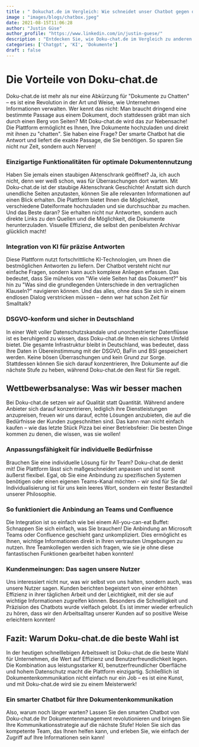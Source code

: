 ```yaml
---
title : " Dokuchat.de im Vergleich: Wie schneidet unser Chatbot gegen die Konkurrenz ab?"
image : "images/blogs/chatbox.jpeg"
date: 2021-08-15T11:06:28
author: "Justin Güse"
author_profile: "https://www.linkedin.com/in/justin-guese/"
description : "Entdecken Sie, wie Doku-chat.de im Vergleich zu anderen Chatbots abschneidet! Unsere DSGVO-konforme Lösung bietet präzise Antworten aus Ihren Dokumenten."
categories: ['Chatgpt', 'KI', 'Dokumente']
draft : false
---
```


# Die Vorteile von Doku-chat.de 

Doku-chat.de ist mehr als nur eine Abkürzung für "Dokumente zu Chatten" – es ist eine Revolution in der Art und Weise, wie Unternehmen Informationen verwalten. Wer kennt das nicht: Man braucht dringend eine bestimmte Passage aus einem Dokument, doch stattdessen gräbt man sich durch einen Berg von Seiten? Mit Doku-chat.de wird das zur Nebensache! Die Plattform ermöglicht es Ihnen, Ihre Dokumente hochzuladen und direkt mit ihnen zu "chatten". Sie haben eine Frage? Der smarte Chatbot hat die Antwort und liefert die exakte Passage, die Sie benötigen. So sparen Sie nicht nur Zeit, sondern auch Nerven!

### Einzigartige Funktionalitäten für optimale Dokumentennutzung 

Haben Sie jemals einen staubigen Aktenschrank geöffnet? Ja, ich auch nicht, denn wer weiß schon, was für Überraschungen dort warten. Mit Doku-chat.de ist der staubige Aktenschrank Geschichte! Anstatt sich durch unendliche Seiten anzutasten, können Sie alle relevanten Informationen auf einen Blick erhalten. Die Plattform bietet Ihnen die Möglichkeit, verschiedene Dateiformate hochzuladen und sie durchsuchbar zu machen. Und das Beste daran? Sie erhalten nicht nur Antworten, sondern auch direkte Links zu den Quellen und die Möglichkeit, die Dokumente herunterzuladen. Visuelle Effizienz, die selbst den penibelsten Archivar glücklich macht!

### Integration von KI für präzise Antworten 

Diese Plattform nutzt fortschrittliche KI-Technologien, um Ihnen die bestmöglichen Antworten zu liefern. Der Chatbot versteht nicht nur einfache Fragen, sondern kann auch komplexe Anliegen erfassen. Das bedeutet, dass Sie mühelos von "Wie viele Seiten hat das Dokument?" bis hin zu "Was sind die grundlegenden Unterschiede in den vertraglichen Klauseln?" navigieren können. Und das alles, ohne dass Sie sich in einem endlosen Dialog verstricken müssen – denn wer hat schon Zeit für Smalltalk?

### DSGVO-konform und sicher in Deutschland 

In einer Welt voller Datenschutzskandale und unorchestrierter Datenflüsse ist es beruhigend zu wissen, dass Doku-chat.de Ihnen ein sicheres Umfeld bietet. Die gesamte Infrastruktur bleibt in Deutschland, was bedeutet, dass Ihre Daten in Übereinstimmung mit der DSGVO, BaFin und BSI gespeichert werden. Keine bösen Überraschungen und kein Grund zur Sorge. Stattdessen können Sie sich darauf konzentrieren, Ihre Dokumente auf die nächste Stufe zu heben, während Doku-chat.de den Rest für Sie regelt.

## Wettbewerbsanalyse: Was wir besser machen 

Bei Doku-chat.de setzen wir auf Qualität statt Quantität. Während andere Anbieter sich darauf konzentrieren, lediglich ihre Dienstleistungen anzupreisen, freuen wir uns darauf, echte Lösungen anzubieten, die auf die Bedürfnisse der Kunden zugeschnitten sind. Das kann man nicht einfach kaufen – wie das letzte Stück Pizza bei einer Betriebsfeier: Die besten Dinge kommen zu denen, die wissen, was sie wollen!

### Anpassungsfähigkeit für individuelle Bedürfnisse 

Brauchen Sie eine individuelle Lösung für Ihr Team? Doku-chat.de denkt mit! Die Plattform lässt sich maßgeschneidert anpassen und ist somit äußerst flexibel. Egal, ob Sie eine Anbindung zu spezifischen Systemen benötigen oder einen eigenen Teams-Kanal möchten – wir sind für Sie da! Individualisierung ist für uns kein leeres Wort, sondern ein fester Bestandteil unserer Philosophie. 

### So funktioniert die Anbindung an Teams und Confluence 

Die Integration ist so einfach wie bei einem All-you-can-eat Buffet: Schnappen Sie sich einfach, was Sie brauchen! Die Anbindung an Microsoft Teams oder Confluence geschieht ganz unkompliziert. Dies ermöglicht es Ihnen, wichtige Informationen direkt in Ihren vertrauten Umgebungen zu nutzen. Ihre Teamkollegen werden sich fragen, wie sie je ohne diese fantastischen Funktionen gearbeitet haben konnten!

### Kundenmeinungen: Das sagen unsere Nutzer 

Uns interessiert nicht nur, was wir selbst von uns halten, sondern auch, was unsere Nutzer sagen. Kunden berichten begeistert von einer erhöhten Effizienz in ihrer täglichen Arbeit und der Leichtigkeit, mit der sie auf wichtige Informationen zugreifen können. Besonders die Schnelligkeit und Präzision des Chatbots wurde vielfach gelobt. Es ist immer wieder erfreulich zu hören, dass wir den Arbeitsalltag unserer Kunden auf so positive Weise erleichtern konnten!

## Fazit: Warum Doku-chat.de die beste Wahl ist 

In der heutigen schnelllebigen Arbeitswelt ist Doku-chat.de die beste Wahl für Unternehmen, die Wert auf Effizienz und Benutzerfreundlichkeit legen. Die Kombination aus leistungsstarker KI, benutzerfreundlicher Oberfläche und hohem Datenschutz macht die Plattform einzigartig. Schließlich ist Dokumentenkommunikation nicht einfach nur ein Job – es ist eine Kunst, und mit Doku-chat.de wird sie zu einem Meisterwerk! 

### Ein smarter Chatbot für Ihre Dokumentenkommunikation 

Also, warum noch länger warten? Lassen Sie den smarten Chatbot von Doku-chat.de Ihr Dokumentenmanagement revolutionieren und bringen Sie Ihre Kommunikationsstrategie auf die nächste Stufe! Holen Sie sich das kompetente Team, das Ihnen helfen kann, und erleben Sie, wie einfach der Zugriff auf Ihre Informationen sein kann!